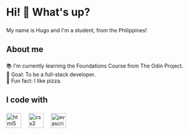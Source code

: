 <h1 align="left">Hi! 👋 What's up?</h1>

###

<p align="left">My name is Hugo and I'm a student, from the Philippines!</p>

###

<h2 align="left">About me</h2>

###

<p align="left">📚 I'm currently learning the Foundations Course from The Odin Project.<br>🎯 Goal: To be a full-stack developer.<br>🎲 Fun fact: I like pizza.</p>

###

<h2 align="left">I code with</h2>

###

<div align="left">
  <img src="https://cdn.simpleicons.org/html5/E34F26" height="40" alt="html5 logo"  />
  <img width="12" />
  <img src="https://cdn.jsdelivr.net/gh/devicons/devicon/icons/css3/css3-plain.svg" height="40" alt="css3 logo"  />
  <img width="12" />
  <img src="https://cdn.jsdelivr.net/gh/devicons/devicon/icons/javascript/javascript-plain.svg" height="40" alt="javascript logo"  />
</div>

###
